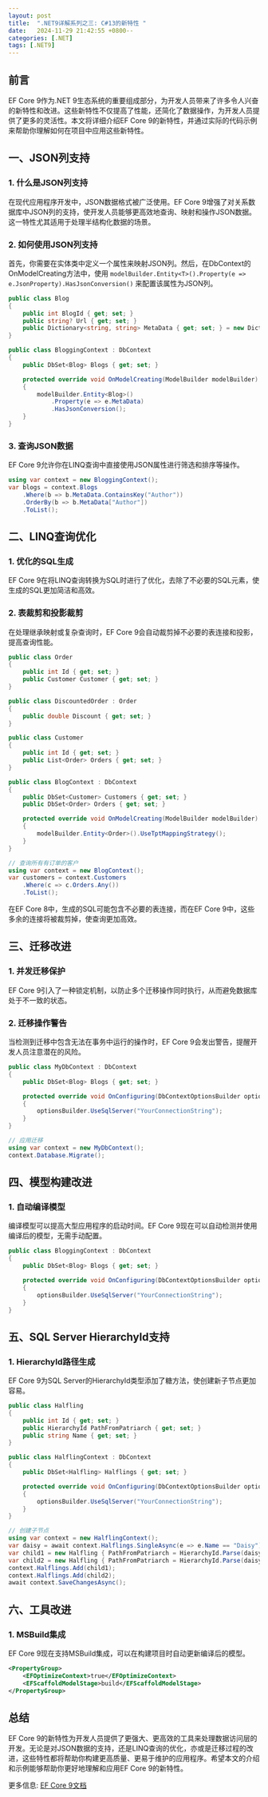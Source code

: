 ```yaml
---
layout: post
title:  ".NET9详解系列之三: C#13的新特性 "
date:   2024-11-29 21:42:55 +0800--
categories: [.NET]
tags: [.NET9]  
---
```


## 前言

EF Core 9作为.NET 9生态系统的重要组成部分，为开发人员带来了许多令人兴奋的新特性和改进。这些新特性不仅提高了性能，还简化了数据操作，为开发人员提供了更多的灵活性。本文将详细介绍EF Core 9的新特性，并通过实际的代码示例来帮助你理解如何在项目中应用这些新特性。

## 一、JSON列支持

### 1. 什么是JSON列支持

在现代应用程序开发中，JSON数据格式被广泛使用。EF Core 9增强了对关系数据库中JSON列的支持，使开发人员能够更高效地查询、映射和操作JSON数据。这一特性尤其适用于处理半结构化数据的场景。

### 2. 如何使用JSON列支持

首先，你需要在实体类中定义一个属性来映射JSON列。然后，在DbContext的OnModelCreating方法中，使用 `modelBuilder.Entity<T>().Property(e => e.JsonProperty).HasJsonConversion()` 来配置该属性为JSON列。

```csharp
public class Blog
{
    public int BlogId { get; set; }
    public string? Url { get; set; }
    public Dictionary<string, string> MetaData { get; set; } = new Dictionary<string, string>();
}

public class BloggingContext : DbContext
{
    public DbSet<Blog> Blogs { get; set; }

    protected override void OnModelCreating(ModelBuilder modelBuilder)
    {
        modelBuilder.Entity<Blog>()
            .Property(e => e.MetaData)
            .HasJsonConversion();
    }
}
```

### 3. 查询JSON数据

EF Core 9允许你在LINQ查询中直接使用JSON属性进行筛选和排序等操作。

```csharp
using var context = new BloggingContext();
var blogs = context.Blogs
    .Where(b => b.MetaData.ContainsKey("Author"))
    .OrderBy(b => b.MetaData["Author"])
    .ToList();
```

## 二、LINQ查询优化

### 1. 优化的SQL生成

EF Core 9在将LINQ查询转换为SQL时进行了优化，去除了不必要的SQL元素，使生成的SQL更加简洁和高效。

### 2. 表裁剪和投影裁剪

在处理继承映射或复杂查询时，EF Core 9会自动裁剪掉不必要的表连接和投影，提高查询性能。

```csharp
public class Order
{
    public int Id { get; set; }
    public Customer Customer { get; set; }
}

public class DiscountedOrder : Order
{
    public double Discount { get; set; }
}

public class Customer
{
    public int Id { get; set; }
    public List<Order> Orders { get; set; }
}

public class BlogContext : DbContext
{
    public DbSet<Customer> Customers { get; set; }
    public DbSet<Order> Orders { get; set; }

    protected override void OnModelCreating(ModelBuilder modelBuilder)
    {
        modelBuilder.Entity<Order>().UseTptMappingStrategy();
    }
}

// 查询所有有订单的客户
using var context = new BlogContext();
var customers = context.Customers
    .Where(c => c.Orders.Any())
    .ToList();
```

在EF Core 8中，生成的SQL可能包含不必要的表连接，而在EF Core 9中，这些多余的连接将被裁剪掉，使查询更加高效。

## 三、迁移改进

### 1. 并发迁移保护

EF Core 9引入了一种锁定机制，以防止多个迁移操作同时执行，从而避免数据库处于不一致的状态。

### 2. 迁移操作警告

当检测到迁移中包含无法在事务中运行的操作时，EF Core 9会发出警告，提醒开发人员注意潜在的风险。

```csharp
public class MyDbContext : DbContext
{
    public DbSet<Blog> Blogs { get; set; }

    protected override void OnConfiguring(DbContextOptionsBuilder optionsBuilder)
    {
        optionsBuilder.UseSqlServer("YourConnectionString");
    }
}

// 应用迁移
using var context = new MyDbContext();
context.Database.Migrate();
```

## 四、模型构建改进

### 1. 自动编译模型

编译模型可以提高大型应用程序的启动时间。EF Core 9现在可以自动检测并使用编译后的模型，无需手动配置。

```csharp
public class BloggingContext : DbContext
{
    public DbSet<Blog> Blogs { get; set; }

    protected override void OnConfiguring(DbContextOptionsBuilder optionsBuilder)
    {
        optionsBuilder.UseSqlServer("YourConnectionString");
    }
}
```

## 五、SQL Server HierarchyId支持

### 1. HierarchyId路径生成

EF Core 9为SQL Server的HierarchyId类型添加了糖方法，使创建新子节点更加容易。

```csharp
public class Halfling
{
    public int Id { get; set; }
    public HierarchyId PathFromPatriarch { get; set; }
    public string Name { get; set; }
}

public class HalflingContext : DbContext
{
    public DbSet<Halfling> Halflings { get; set; }

    protected override void OnConfiguring(DbContextOptionsBuilder optionsBuilder)
    {
        optionsBuilder.UseSqlServer("YourConnectionString");
    }
}

// 创建子节点
using var context = new HalflingContext();
var daisy = await context.Halflings.SingleAsync(e => e.Name == "Daisy");
var child1 = new Halfling { PathFromPatriarch = HierarchyId.Parse(daisy.PathFromPatriarch.ToString() + "/1"), Name = "Toast" };
var child2 = new Halfling { PathFromPatriarch = HierarchyId.Parse(daisy.PathFromPatriarch.ToString() + "/2"), Name = "Wills" };
context.Halflings.Add(child1);
context.Halflings.Add(child2);
await context.SaveChangesAsync();
```

## 六、工具改进

### 1. MSBuild集成

EF Core 9现在支持MSBuild集成，可以在构建项目时自动更新编译后的模型。

```xml
<PropertyGroup>
    <EFOptimizeContext>true</EFOptimizeContext>
    <EFScaffoldModelStage>build</EFScaffoldModelStage>
</PropertyGroup>
```

## 总结

EF Core 9的新特性为开发人员提供了更强大、更高效的工具来处理数据访问层的开发。无论是对JSON数据的支持，还是LINQ查询的优化，亦或是迁移过程的改进，这些特性都将帮助你构建更高质量、更易于维护的应用程序。希望本文的介绍和示例能够帮助你更好地理解和应用EF Core 9的新特性。

更多信息: [EF Core 9文档](https://learn.microsoft.com/en-us/ef/core/what-is-new/ef-core-9.0/whatsnew?wt.mc_id=MVP_324329)